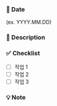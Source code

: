 <!--
# 📢 New Issue (제목을 입력해주세요)

📌 사용 예시:
- 🐞 버그 관련 이슈 → [🐞 BE] 로그인 오류 수정
- ✨ 신규 기능 → [✨ FE] 다크 모드 지원 추가
- 🎨 UI/디자인 → [🎨 FE] 버튼 스타일 개선
- 🛠️ 리팩토링/개발 개선 → [🛠️ BE] 인증 로직 리팩토링
- ⚡ 성능 개선 → [⚡ BE] DB 조회 속도 최적화
- 📄 문서 관련 → [📄 DOCS] API 가이드 업데이트
- 🧪 테스트 → [🧪 TEST] 단위 테스트 추가

⚠️ (괄호) 항목은 모두 지우고 알맞게 작성해주세요.
-->

### 📅 Date

<!-- 작업 시작일을 YYYY.MM.DD 형식으로 입력해주세요 -->

(ex. YYYY.MM.DD)

### 📢 Description

<!-- 작업 내용을 명확하게 설명해주세요 -->

### ✅ Checklist
- [ ] 작업 1
- [ ] 작업 2
- [ ] 작업 3

### 💡 Note

<!-- 참고사항을 적어주세요 (선택사항) -->